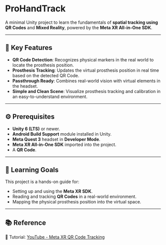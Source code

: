 # ProHandTrack
A minimal Unity project to learn the fundamentals of **spatial tracking using QR Codes** and **Mixed Reality**, powered by the **Meta XR All-in-One SDK**.  

---

## 🧩 Key Features
* **QR Code Detection**: Recognizes physical markers in the real world to locate the prosthesis position.  
* **Prosthesis Tracking**: Updates the virtual prosthesis position in real time based on the detected QR Code.  
* **Passthrough Ready**: Combines real-world vision with virtual elements in the headset.  
* **Simple and Clean Scene**: Visualize prosthesis tracking and calibration in an easy-to-understand environment.  

---

## ⚙️ Prerequisites
* **Unity 6 (LTS)** or newer.  
* **Android Build Support** module installed in Unity.  
* **Meta Quest 3** headset in **Developer Mode**.  
* **Meta XR All-in-One SDK** imported into the project.  
* A **QR Code**. 

---

## 🎯 Learning Goals
This project is a hands-on guide for:
* Setting up and using the **Meta XR SDK**.  
* Reading and tracking **QR Codes** in a real-world environment.  
* Mapping the physical prosthesis position into the virtual space. 

---

## 📚 Reference  
🎥 Tutorial: [YouTube - Meta XR QR Code Tracking](https://www.youtube.com/watch?v=OPgn_5V4qJ0&lc=Ugzwv-Sbjzcra3qYu2t4AaABAg.AOIheIHsi_XAOIpmd5kSVb)
